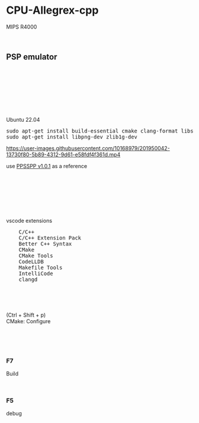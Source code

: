 # CPU-Allegrex-cpp

MIPS R4000

<br>

## PSP emulator

<br><br><br>

<br><br><br>

Ubuntu 22.04

<pre>
sudo apt-get install build-essential cmake clang-format libsdl2-dev libsdl2-image-dev libsdl2-mixer-dev libsdl2-net-dev libsdl2-ttf-dev libglew-dev
sudo apt-get install libpng-dev zlib1g-dev
</pre>



https://user-images.githubusercontent.com/10168979/201950042-13730f80-5b89-4312-9d61-e58fdf4f361d.mp4





use [PPSSPP v1.0.1](https://github.com/hrydgard/ppsspp) as a reference

<br><br><br><br><br><br>

vscode extensions

<pre>
    C/C++
    C/C++ Extension Pack
    Better C++ Syntax
    CMake
    CMake Tools
    CodeLLDB
    Makefile Tools
    IntelliCode
    clangd
</pre>

<br><br><br>

(Ctrl + Shift + p)  
CMake: Configure

<br><br><br>

### F7

Build

<br>

### F5

debug

<br><br><br><br><br><br><br><br><br>
